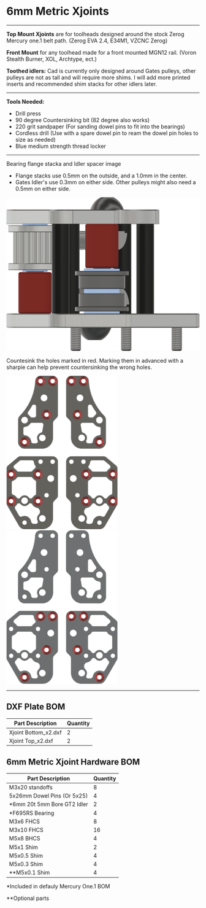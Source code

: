 # 6mm Metric Xjoints

___

**Top Mount Xjoints** are for toolheads designed around the stock Zerog Mercury one.1 belt path. (Zerog EVA 2.4, E34M1, VZCNC Zerog)

**Front Mount** for any toolhead made for a front mounted MGN12 rail. (Voron Stealth Burner, XOL, Archtype, ect.)

**Toothed idlers:** Cad is currently only designed around Gates pulleys, other pulleys are not as tall and will require more shims. I will add more printed inserts and recommended shim stacks for other idlers later.
___

**Tools Needed:**

- Drill press
- 90 degree Countersinking bit (82 degree also works)
- 220 grit sandpaper (For sanding dowel pins to fit into the bearings)
- Cordless drill (Use with a spare dowel pin to ream the dowel pin holes to size as needed)
- Blue medium strength thread locker

___

Bearing flange stacka and Idler spacer image

- Flange stacks use 0.5mm on the outside, and a 1.0mm in the center.
- Gates Idler's use 0.3mm on either side. Other pulleys might also need a 0.5mm on either side.

<img src="../../Images/6mm_Metal_Xjoints_Flange_Stack.png" alt="Xjoint Bearing Stacks" height="400">

Countesink the holes marked in red. Marking them in advanced with a sharpie can help prevent countersinking the wrong holes.

<img src="../../Images/6mm_Xjoint_Countersink_Top.png" alt="Xjoint Countersink Top Holes" height="400">

<img src="../../Images/6mm_Xjoint_Countersink_Bottom.png" alt="Xjoint Countersink Bottom Holes" height="400">


___

## DXF Plate BOM

| Part Description                       | Quantity |
|----------------------------------------|----------|
| Xjoint Bottom_x2.dxf                   | 2        |
| Xjoint Top_x2.dxf                      | 2        |

## 6mm Metric Xjoint Hardware BOM

| Part Description               | Quantity |
|--------------------------------|----------|
| M3x20 standoffs                | 8        |
| 5x26mm Dowel Pins (Or 5x25)    | 4        |
| *6mm 20t 5mm Bore GT2 Idler    | 2        |
| *F695RS Bearing                | 4        |
| M3x6 FHCS                      | 8        |
| M3x10 FHCS                     | 16       |
| M5x8 BHCS                      | 4        |
| M5x1 Shim                      | 2       |
| M5x0.5 Shim                    | 4       |
| M5x0.3 Shim                    | 4       |
| **M5x0.1 Shim                  | 4       |

*Included in defauly Mercury One.1 BOM

**Optional parts
